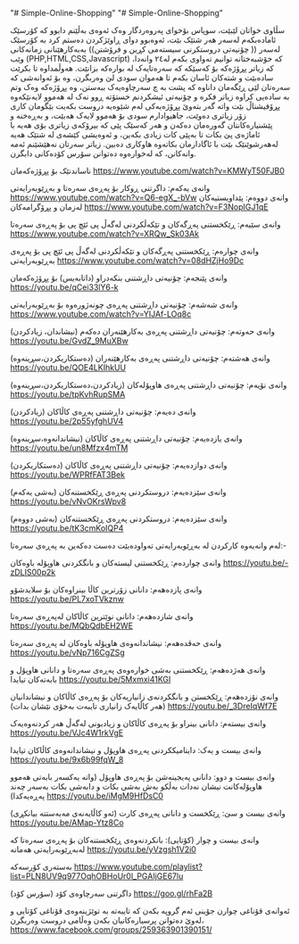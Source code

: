 "# Simple-Online-Shopping" 
"# Simple-Online-Shopping" 

سڵاوی خواتان لێبێت،
سوپاس بۆخوای پەروەردگار وەک ئەوەی بەڵێنم دابوو کە کۆرسێک ئامادەبکەم لەسەر هەر شتێک بێت، ئەوەبوو دوای ڕاوێژکردن دەستم کرد بە کۆرسێک لەسەر (( چۆنیەتی دروستکرنی سیستەمی کڕین و فرۆشتن)) بەبەکارهێنانی زمانەکانی وێب (PHP,HTML,CSS,Javascript) کە خۆشبەختانە توانیم تەواوی بکەم لە٢٤ وانەدا، کە زیاتر پڕۆژەکە بۆ کەسێکە کە سەرەتایەک لە بوارەکە بزانێت. هەوڵمداوە تا بکرێت سادەبێت و شتەکان ئاسان بکەم تا هەموان سودی لێ وەربگرن، وە بۆ ئەوانەشی کە سەرەتان لێی ڕێگەمان داناوە کە پشت بە چ سەرچاوەیەک ببەستن، وە پڕۆژەکە وەک وتم بە سادەیی کراوە زیاتر فکرە و چۆنیەتی ئیشکردنم خستۆتە ڕوو نەک لە هەموو لایەنێکەوە پڕۆفیشناڵ بێت واتە گەر بتەوێ پڕۆژەیەکی لەم شێوەیە دروست بکەیت بێگومان کاری زۆر زیاتری دەوێت،
جاهیوادارم سودی بۆ هەموو لایەک هەبێت، و بەڕەخنە و پێشنیارەکانتان گەورەمان دەکەن و هەر کەسێک پێی کە بیرۆکەی زیاتری بۆی هەیە با ئاماژەی پێ بکات تا بەپێی کات زیادی بکەین، و ئەوەیشی کێشەی لە شتێک هەیە لەهەرشوێنێک بێت با ئاگادارمان بکاتەوە هاوکاری دەبین.
زیاتر سەرتان نەهێشێنم ئەمە وانەکانن، کە لەخوارەوە دەتوانن سۆرس کۆدەکانی دابگرن.

ناساندنێک بۆ پڕۆژەکەمان
https://www.youtube.com/watch?v=KMWyT50FJB0

وانەی یەکەم: داگرتنی ڕوکار بۆ پەڕەی سەرەتا و بەڕێوبەرایەتی
https://www.youtube.com/watch?v=Q6-egX_-bVw
وانەی دووەم: پێداویستیەکان لەزمان و پڕۆگرامەکان
https://www.youtube.com/watch?v=F3NopIGJ1qE

وانەی سێیەم: ڕێکخستنی پەڕگەکان و تێکەڵکردنی لەگەڵ پی ئێچ پی بۆ پەڕەی سەرەتا
https://www.youtube.com/watch?v=XRQw_Sk03Ak

وانەی چوارەم: ڕێکخستنی پەڕگەکان و تێکەڵکردنی لەگەڵ پی ئێچ پی بۆ پەڕەی بەڕێوبەرایەتی
https://www.youtube.com/watch?v=08dHZjHo9Dc

وانەی پێنجەم: چۆنیەتی داڕشتنی بنکەدراو (داتابەیس) بۆ پڕۆژەکەمان
https://youtu.be/qCei33lY6-k

وانەی شەشەم: چۆنیەتی داڕشتنی پەڕەی چونەژورەوە بۆ بەڕێوبەرایەتی
https://www.youtube.com/watch?v=YIJAf-LOq8c

وانەی حەوتەم: چۆنیەتی داڕشتنی پەڕەی بەکارهێنەران دەکەم (نیشاندان، زیادکردن) 
https://youtu.be/GvdZ_9MuXBw

وانەی هەشتەم: چۆنیەتی داڕشتنی پەڕەی بەکارهێنەران (دەستکاریکردن،سڕینەوە)
https://youtu.be/QOE4LKIhkUU

وانەی نۆیەم: چۆنیەتی داڕشتنی پەڕەی هاوپۆلەکان (زیادکردن،دەستکاریکردن،سڕینەوە)
https://youtu.be/tpKvhRupSMA

وانەی دەیەم: چۆنیەتی داڕشتنی پەڕەی کاڵاکان (زیادکردن)
https://youtu.be/2p55yfghUV4

وانەی یازدەیەم: چۆنیەتی داڕشتنی پەڕەی کاڵاکان (نیشاندانەوە،سڕینەوە)
https://youtu.be/un8Mfzx4mTM

وانەی دوازدەیەم: چۆنیەتی داڕشتنی پەڕەی کاڵاکان (دەستکاریکردن)
https://youtu.be/WPRfFAT3Bek

وانەی سێزدەیەم: دروستکردنی پەڕەی ڕێکخستنەکان (بەشی یەکەم)
https://youtu.be/vNvOKrsWpv8

وانەی سێزدەیەم: دروستکردنی پەڕەی ڕێکخستنەکان (بەشی دووەم)
https://youtu.be/tK3cmKoIQP4

لەم وانەیەوە کارکردن لە بەڕێوبەرایەتی تەواودەبێت دەست دەکەین بە پەڕەی سەرەتا:-

وانەی چواردەم: ڕێکخستنی لیستەکان و بانگکردنی هاوپۆلە باوەکان
https://youtu.be/-zDLIS00p2k

وانەی پازدەهەم: دانانی زۆرترین کاڵا بینراوەکان بۆ سلایدشۆو
https://youtu.be/PL7xoTVkznw

وانەی شازدەهەم: دانانی نوێترین کاڵاکان لەپەڕەی سەرەتا
https://youtu.be/MQbQdbEH2WE

وانەی حەڤدەهەم: نیشاندانەوەی هاوپۆلە باوەکان لە پەڕەی سەرەتا
https://youtu.be/vNp716CgZSg

وانەی هەژدەهەم: ڕێکخستنی بەشی خوارەوەی پەڕەی سەرەتا و دانانی هاوپۆل و بابەتەکان تیایدا
https://youtu.be/5Mxmxi41KGI

وانەی نۆزدەهەم: ڕێکخستن و بانگکردنەی زانیاریەکان بۆ پەڕەی کاڵاکان و نیشاندانیان (هەر کاڵایەک زانیاری تایبەت بەخۆی نێشان بدات)
https://youtu.be/_3DreIqWf7E

وانەی بیستەم: دانانی بینراو بۆ پەڕەی کاڵاکان و زیادبونی لەگەڵ هەر کردنەوەیەک
https://youtu.be/VJc4W1rkVgE

وانەی بیست و یەک: داینامیککردنی پەڕەی هاوپۆل و نیشاندانەوەی کاڵاکان تیایدا
https://youtu.be/9x6b99fqW_8

وانەی بیست و دوو: دانانی پەیجینەشن بۆ پەڕەی هاوپۆل (واتە یەکسەر بابەتی هەموو هاوپۆلەکانت نیشان نەدات بەڵکو بەش بەشی بکات و دابەشی بکات بەسەر چەند پەڕەیەکدا)
https://youtu.be/iMgM9HfDsC0

وانەی بیست و سێ: ڕێکخست و دانانی پەڕەی کارت (ئەو کاڵایەنەی مەبەستتە بیانکڕی)
https://youtu.be/AMap-Ytz8Co

وانەی بیست و چوار (کۆتایی): بانکردنەوەی ڕێکخستنەکان بۆ پەڕەی سەرەتا کە لەبەڕێوبەرایەتی هەمانە
https://youtu.be/yVzgsh1V2i0

بەستەری کۆرسەکە
https://www.youtube.com/playlist?list=PLN8UV9q977OqhOBHoUr0l_PGAIjGE67lu

داگرتنی سەرچاوەی کۆد (سۆرس کۆد)
https://goo.gl/rhFa2B

ئەوانەی قۆناغی چوارن جۆینی ئەم گروپە بکەن کە تایبەتە بە توێژینەوەی قۆناغی کۆتایی و لەوێ دەتوانن پرسیارەکانیان بکەن وەڵامی دروست وەربگرن،
https://www.facebook.com/groups/259363901390151/
